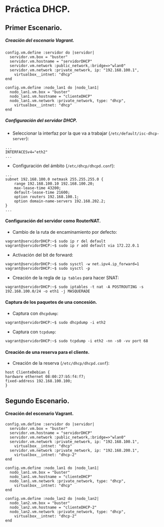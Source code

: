 # Práctica DHCP.

## Primer Escenario.
##### Creación del escenario Vagrant.
~~~
config.vm.define :servidor do |servidor|
  servidor.vm.box = "buster"
  servidor.vm.hostname = "servidorDHCP"
  servidor.vm.network :public_network,:bridge=>"wlan0"
  servidor.vm.network :private_network, ip: "192.168.100.1",
    virtualbox__intnet: "dhcp"
end

config.vm.define :nodo_lan1 do |nodo_lan1|
  nodo_lan1.vm.box = "buster"
  nodo_lan1.vm.hostname = "clienteDHCP"
  nodo_lan1.vm.network :private_network, type: "dhcp",
    virtualbox__intnet: "dhcp"
end
~~~

##### Configuración del servidor DHCP.
- Seleccionar la interfaz por la que va a trabajar (`/etc/default/isc-dhcp-server`):
~~~
...
INTERFACESv4="eth2"
...
~~~

- Configuración del ámbito (`/etc/dhcp/dhcpd.conf`):
~~~
...
subnet 192.168.100.0 netmask 255.255.255.0 {
	range 192.168.100.10 192.168.100.20;
	max-lease-time 43200;
	default-lease-time 21600;
	option routers 192.168.100.1;
	option domain-name-servers 192.168.202.2;
}
...
~~~

#### Configuración del servidor como RouterNAT.
- Cambio de la ruta de encaminamiento por defecto:
~~~
vagrant@servidorDHCP:~$ sudo ip r del default
vagrant@servidorDHCP:~$ sudo ip r add default via 172.22.0.1
~~~

- Activación del bit de forward:
~~~
vagrant@servidorDHCP:~$ sudo sysctl -w net.ipv4.ip_forward=1
vagrant@servidorDHCP:~$ sudo sysctl -p
~~~

- Creación de la regla de `ip tables` para hacer SNAT:
~~~
vagrant@servidorDHCP:~$ sudo iptables -t nat -A POSTROUTING -s 192.168.100.0/24 -o eth1 -j MASQUERADE
~~~

#### Captura de los paquetes de una concesión.
- Captura con `dhcpdump`:
~~~
vagrant@servidorDHCP:~$ sudo dhcpdump -i eth2
~~~

- Captura con `tcpdump`:
~~~
vagrant@servidorDHCP:~$ sudo tcpdump -i eth2 -nn -s0 -vv port 68
~~~

#### Creación de una reserva para el cliente.
- Creación de la reserva (`/etc/dhcp/dhcpd.conf`):
~~~
host ClienteDebian {
hardware ethernet 08:00:27:b5:f4:f7;
fixed-address 192.168.100.100;
}
~~~

## Segundo Escenario.
#### Creación del escenario Vagrant.
~~~
config.vm.define :servidor do |servidor|
  servidor.vm.box = "buster"
  servidor.vm.hostname = "servidorDHCP"
  servidor.vm.network :public_network,:bridge=>"wlan0"
  servidor.vm.network :private_network, ip: "192.168.100.1",
    virtualbox__intnet: "dhcp"
  servidor.vm.network :private_network, ip: "192.168.200.1",
    virtualbox__intnet: "dhcp-2"
end

config.vm.define :nodo_lan1 do |nodo_lan1|
  nodo_lan1.vm.box = "buster"
  nodo_lan1.vm.hostname = "clienteDHCP"
  nodo_lan1.vm.network :private_network, type: "dhcp",
    virtualbox__intnet: "dhcp"
end

config.vm.define :nodo_lan2 do |nodo_lan2|
  nodo_lan2.vm.box = "buster"
  nodo_lan2.vm.hostname = "clienteDHCP-2"
  nodo_lan2.vm.network :private_network, type: "dhcp",
    virtualbox__intnet: "dhcp-2"
end
~~~